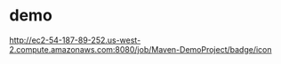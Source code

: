 demo
====
http://ec2-54-187-89-252.us-west-2.compute.amazonaws.com:8080/job/Maven-DemoProject/badge/icon
